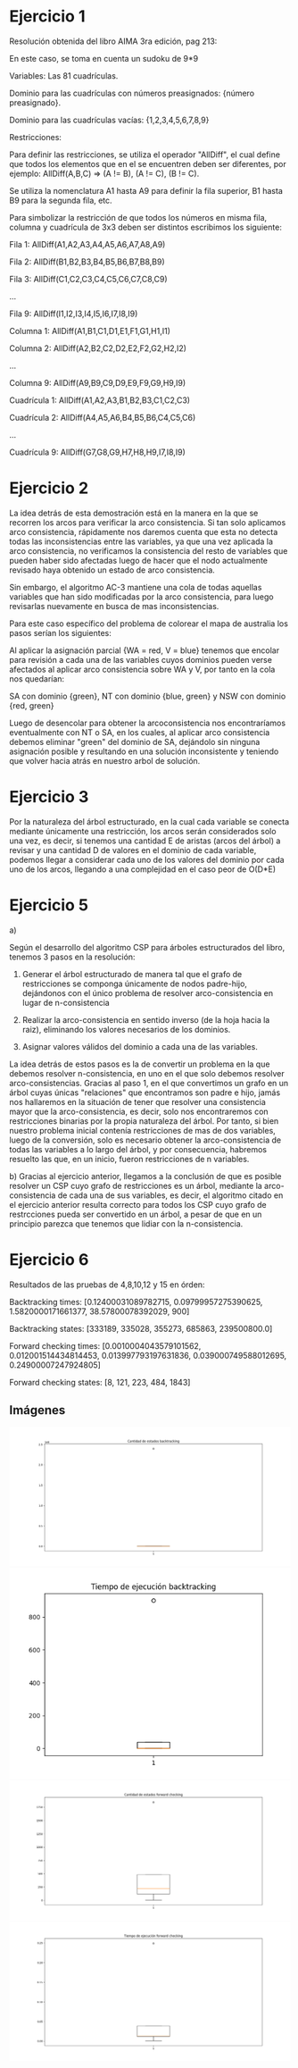 # Ejercicio 1
Resolución obtenida del libro AIMA 3ra edición, pag 213:

En este caso, se toma en cuenta un sudoku de 9*9

Variables: Las 81 cuadrículas.

Dominio para las cuadrículas con números preasignados: {número preasignado}.

Dominio para las cuadrículas vacías: {1,2,3,4,5,6,7,8,9}

Restricciones:

Para definir las restricciones, se utiliza el operador "AllDiff", el cual define que todos los elementos
que en el se encuentren deben ser diferentes, por ejemplo: AllDiff(A,B,C) => (A != B), (A != C), (B != C).

Se utiliza la nomenclatura A1 hasta A9 para definir la fila superior, B1 hasta B9 para la segunda fila, etc.

Para simbolizar la restricción de que todos los números en misma fila, columna y cuadrícula de 3x3 deben ser distintos escribimos los siguiente:

Fila 1: AllDiff(A1,A2,A3,A4,A5,A6,A7,A8,A9)

Fila 2: AllDiff(B1,B2,B3,B4,B5,B6,B7,B8,B9)

Fila 3: AllDiff(C1,C2,C3,C4,C5,C6,C7,C8,C9)

...

Fila 9: AllDiff(I1,I2,I3,I4,I5,I6,I7,I8,I9)

Columna 1: AllDiff(A1,B1,C1,D1,E1,F1,G1,H1,I1)

Columna 2: AllDiff(A2,B2,C2,D2,E2,F2,G2,H2,I2)

...

Columna 9: AllDiff(A9,B9,C9,D9,E9,F9,G9,H9,I9)

Cuadrícula 1: AllDiff(A1,A2,A3,B1,B2,B3,C1,C2,C3)

Cuadrícula 2: AllDiff(A4,A5,A6,B4,B5,B6,C4,C5,C6)

...

Cuadrícula 9: AllDiff(G7,G8,G9,H7,H8,H9,I7,I8,I9)

# Ejercicio 2

La idea detrás de esta demostración está en la manera en la que se recorren los arcos para verificar la arco consistencia.
Si tan solo aplicamos arco consistencia, rápidamente nos daremos cuenta que esta no detecta todas las inconsistencias entre las variables,
ya que una vez aplicada la arco consistencia, no verificamos la consistencia del resto de variables que pueden haber sido afectadas luego 
de hacer que el nodo actualmente revisado haya obtenido un estado de arco consistencia.

Sin embargo, el algoritmo AC-3 mantiene una cola de todas aquellas variables que han sido modificadas por la arco consistencia, para luego
revisarlas nuevamente en busca de mas inconsistencias.

Para este caso específico del problema de colorear el mapa de australia los pasos serían los siguientes:

Al aplicar la asignación parcial {WA = red, V = blue} tenemos que encolar para revisión a cada una de las variables
cuyos dominios pueden verse afectados al aplicar arco consistencia sobre WA y V, por tanto en la cola nos quedarían:

SA con dominio {green}, NT con dominio {blue, green} y NSW con dominio {red, green}

Luego de desencolar para obtener la arcoconsistencia nos encontraríamos eventualmente con NT o SA,
en los cuales, al aplicar arco consistencia debemos eliminar "green" del dominio de SA, dejándolo sin ninguna asignación posible y resultando
en una solución inconsistente y teniendo que volver hacia atrás en nuestro arbol de solución.

# Ejercicio 3

Por la naturaleza del árbol estructurado, en la cual cada variable se conecta mediante únicamente una restricción, los arcos serán considerados solo una vez, es decir, si tenemos una cantidad E de aristas (arcos del árbol) a revisar y una cantidad D de valores en el dominio de cada variable, podemos llegar a considerar cada uno de los valores
del dominio por cada uno de los arcos, llegando a una complejidad en el caso peor de O(D*E)

# Ejercicio 5

a)

Según el desarrollo del algoritmo CSP para árboles estructurados del libro, tenemos 3 pasos en la resolución:

1) Generar el árbol estructurado de manera tal que el grafo de restricciones se componga únicamente de nodos padre-hijo, dejándonos
con el único problema de resolver arco-consistencia en lugar de n-consistencia 

2) Realizar la arco-consistencia en sentido inverso (de la hoja hacia la raiz), eliminando los valores necesarios de los dominios.

3) Asignar valores válidos del dominio a cada una de las variables.

La idea detrás de estos pasos es la de convertir un problema en la que debemos resolver n-consistencia, en uno en el que solo debemos resolver
arco-consistencias. Gracias al paso 1, en el que convertimos un grafo en un árbol cuyas únicas "relaciones" que encontramos son padre e hijo,
jamás nos hallaremos en la situación de tener que resolver una consistencia mayor que la arco-consistencia, es decir, solo nos encontraremos
con restricciones binarias por la propia naturaleza del árbol. Por tanto, si bien nuestro problema inicial contenía restricciones de mas de
dos variables, luego de la conversión, solo es necesario obtener la arco-consistencia de todas las variables a lo largo del árbol, y por
consecuencia, habremos resuelto las que, en un inicio, fueron restricciones de n variables.

b) Gracias al ejercicio anterior, llegamos a la conclusión de que es posible resolver un CSP cuyo grafo de restricciones es un árbol, mediante
la arco-consistencia de cada una de sus variables, es decir, el algoritmo citado en el ejercicio anterior resulta correcto para todos los
CSP cuyo grafo de restrcciones pueda ser convertido en un árbol, a pesar de que en un principio parezca que tenemos que lidiar con la
n-consistencia. 

# Ejercicio 6

Resultados de las pruebas de 4,8,10,12 y 15 en órden:


Backtracking times: [0.12400031089782715, 0.09799957275390625, 1.5820000171661377, 38.57800078392029, 900]

Backtracking states: [333189, 335028, 355273, 685863, 239500800.0]

Forward checking times: [0.0010004043579101562, 0.012001514434814453, 0.013997793197631836, 0.039000749588012695, 0.24900007247924805]

Forward checking states: [8, 121, 223, 484, 1843]

## Imágenes

![img](https://github.com/Juanma1223/ia-uncuyo-2021/blob/main/tp6-csp/plots/backtracking_states.png)
![img](https://github.com/Juanma1223/ia-uncuyo-2021/blob/main/tp6-csp/plots/backtracking_times.png)
![img](https://github.com/Juanma1223/ia-uncuyo-2021/blob/main/tp6-csp/plots/forward_checking_states.png)
![img](https://github.com/Juanma1223/ia-uncuyo-2021/blob/main/tp6-csp/plots/forward_checking_times.png)
